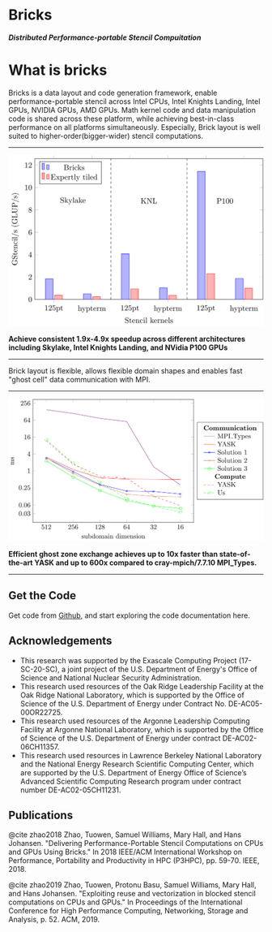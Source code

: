 # Bricks

***Distributed Performance-portable Stencil Compuitation***

# What is bricks

Bricks is a data layout and code generation framework, enable performance-portable stencil across Intel CPUs, Intel 
Knights Landing, Intel GPUs, NVIDIA GPUs, AMD GPUs. Math kernel code and data manipulation code is shared across these 
platform, while achieving best-in-class performance on all platforms simultaneously. Especially, Brick layout is well 
suited to higher-order(bigger-wider) stencil computations.

---

![Performance portability of bricks](media/performance-portability.png)

**Achieve consistent 1.9x-4.9x speedup across different architectures including Skylake, Intel Knights Landing, and NVidia P100 GPUs**

---

Brick layout is flexible, allows flexible domain shapes and enables fast "ghost cell" data communication with MPI.

---

![Fast MPI-communication](media/fast-MPI-ghostzone.png)

**Efficient ghost zone exchange achieves up to 10x faster than state-of-the-art YASK and up to 600x compared to cray-mpich/7.7.10 MPI_Types.**

---

## Get the Code

Get code from [Github](https://github.com/CtopCsUtahEdu/bricklib), and start exploring the code documentation here.

## Acknowledgements

* This research was supported by the Exascale Computing Project (17-SC-20-SC), a joint project of the U.S. Department of Energy's Office of Science and National Nuclear Security Administration.
* This research used resources of the Oak Ridge Leadership Facility at the Oak Ridge National Laboratory, which is supported by the Office of Science of the U.S. Department of Energy under Contract No. DE-AC05-00OR22725.
* This research used resources of the Argonne Leadership Computing Facility at Argonne National Laboratory, which is supported by the Office of Science of the U.S. Department of Energy under contract DE-AC02-06CH11357.
* This research used resources in Lawrence Berkeley National Laboratory and the National Energy Research Scientific Computing Center, which are supported by the U.S. Department of Energy Office of Science’s Advanced Scientific Computing Research program under contract number DE-AC02-05CH11231.

## Publications

@cite zhao2018 Zhao, Tuowen, Samuel Williams, Mary Hall, and Hans Johansen. "Delivering Performance-Portable Stencil Computations on CPUs and GPUs Using Bricks." In 2018 IEEE/ACM International Workshop on Performance, Portability and Productivity in HPC (P3HPC), pp. 59-70. IEEE, 2018. 

@cite zhao2019 Zhao, Tuowen, Protonu Basu, Samuel Williams, Mary Hall, and Hans Johansen. "Exploiting reuse and vectorization in blocked stencil computations on CPUs and GPUs." In Proceedings of the International Conference for High Performance Computing, Networking, Storage and Analysis, p. 52. ACM, 2019.
